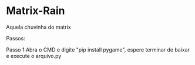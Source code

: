 # Matrix-Rain

Aquela chuvinha do matrix

Passos:

Passo 1:Abra o CMD e digite "pip install pygame", espere terminar de baixar e execute o arquivo.py
